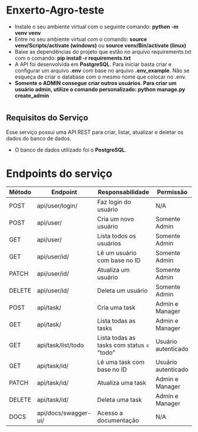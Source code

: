 # Enxerto-Agro-teste

 - Instale o seu ambiente virtual com o seguinte comando: **python -m venv venv**
 - Entre no seu ambiente virtual com o comando: **source venv/Scripts/activate (windows)** ou **source venv/Bin/activate (linux)**
 - Baixe as dependências do projeto que estão no arquivo requirements.txt com o comando: **pip install -r requirements.txt**
 - A API foi desenvolvida em  **PostgreSQL**. Para iniciar basta criar e configurar um arquivo  **.env** com base no arquivo  **.env_example**. Não se esqueça de criar o database com o mesmo nome que colocar no .env.
 - **Somente o ADMIN consegue criar outros usuários. Para criar um usuário admin, utilize o comando personalizado: python manage.py create_admin**

#

## Requisitos do Serviço

Esse serviço possui uma API REST para criar, listar, atualizar e deletar os dados do banco de dados.

- O banco de dados utilizado foi  o **PostgreSQL**.

#

# Endpoints do serviço

| Método | Endpoint             | Responsabilidade                               | Permissão           |
| ------ | -------------------- | ---------------------------------------------- | ------------------- |
| POST   | api/user/login/      | Faz login do usuário                           | N/A                 |
| POST   | api/user/            | Cria um novo usuário                           | Somente Admin       |
| GET    | api/user/            | Lista todos os usuários                        | Somente Admin       |
| GET    | api/user/id/         | Lê um usuário com base no ID                   | Somente Admin       |
| PATCH  | api/user/id/         | Atualiza um usuário                            | Somente Admin       | 
| DELETE | api/user/id/         | Deleta um usuário                              | Somente Admin       |
| POST   | api/task/            | Cria uma task                                  | Admin e Manager     |
| GET    | api/task/            | Lista todas as tasks                           | Admin e Manager     |
| GET    | api/task/list/todo   | Lista todas as tasks com status = "todo"       | Usuário autenticado |
| GET    | api/task/id/         | Lê uma task com base no ID                     | Usuário autenticado |
| PATCH  | api/task/id/         | Atualiza uma task                              | Admin e Manager     |
| DELETE | api/task/id/         | Deleta uma task                                | Admin e Manager     |
| DOCS   | api/docs/swagger-ui/ | Acesso a documentação                          | N/A                 |


